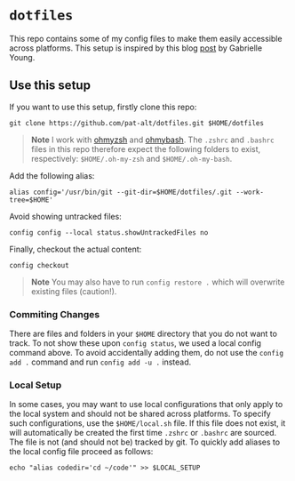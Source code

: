 # `dotfiles`

This repo contains some of my config files to make them easily accessible across platforms. This setup is inspired by this blog [post](https://www.ackama.com/what-we-think/the-best-way-to-store-your-dotfiles-a-bare-git-repository-explained/) by Gabrielle Young.

## Use this setup

If you want to use this setup, firstly clone this repo:

```
git clone https://github.com/pat-alt/dotfiles.git $HOME/dotfiles
```

> **Note**
I work with [ohmyzsh](https://github.com/ohmyzsh/ohmyzsh/wiki) and [ohmybash](https://github.com/ohmybash/oh-my-bash). The `.zshrc`  and `.bashrc` files in this repo therefore expect the following folders to exist, respectively: `$HOME/.oh-my-zsh` and `$HOME/.oh-my-bash`. 

Add the following alias:

```
alias config='/usr/bin/git --git-dir=$HOME/dotfiles/.git --work-tree=$HOME'
```

Avoid showing untracked files:

```
config config --local status.showUntrackedFiles no
```

Finally, checkout the actual content:

```
config checkout
```

> **Note**
You may also have to run `config restore .` which will overwrite existing files (caution!).

### Commiting Changes

There are files and folders in your `$HOME` directory that you do not want to track. To not show these upon `config status`, we used a local config command above. To avoid accidentally adding them, do not use the `config add .` command and run `config add -u .` instead.

### Local Setup

In some cases, you may want to use local configurations that only apply to the local system and should not be shared across platforms. To specify such configurations, use the `$HOME/local.sh` file. If this file does not exist, it will automatically be created the first time `.zshrc` or `.bashrc` are sourced. The file is not (and should not be) tracked by git. To quickly add aliases to the local config file proceed as follows:

```
echo "alias codedir='cd ~/code'" >> $LOCAL_SETUP
```
